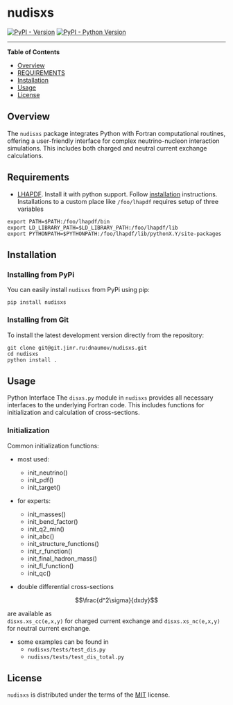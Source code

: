 # nudisxs

[![PyPI - Version](https://img.shields.io/pypi/v/nudisxs.svg)](https://pypi.org/project/nudisxs)
[![PyPI - Python Version](https://img.shields.io/pypi/pyversions/nudisxs.svg)](https://pypi.org/project/nudisxs)

-----

**Table of Contents**

- [Overview](#overview)
- [REQUIREMENTS](#requirements)
- [Installation](#installation)
- [Usage](#usage)
- [License](#license)

## Overview

The `nudisxs` package integrates Python with Fortran computational routines, offering a user-friendly interface for complex neutrino-nucleon interaction simulations. This includes both charged and neutral current exchange calculations.

## Requirements
- [LHAPDF](https://lhapdf.hepforge.org/). Install it with python support. Follow [installation](https://lhapdf.hepforge.org/install.html) instructions. Installations to a custom place like `/foo/lhapdf` requires setup of three variables
```console
export PATH=$PATH:/foo/lhapdf/bin
export LD_LIBRARY_PATH=$LD_LIBRARY_PATH:/foo/lhapdf/lib
export PYTHONPATH=$PYTHONPATH:/foo/lhapdf/lib/pythonX.Y/site-packages
```

## Installation

### Installing from PyPi
You can easily install `nudisxs` from PyPi using pip:
```console
pip install nudisxs
```
### Installing from Git
To install the latest development version directly from the repository:
```console
git clone git@git.jinr.ru:dnaumov/nudisxs.git
cd nudisxs
python install .
```

## Usage
Python Interface
The ```disxs.py``` module in ```nudisxs``` provides all necessary interfaces to the underlying Fortran code. This includes functions for initialization and calculation of cross-sections.

### Initialization
Common initialization functions:
  * most used:
    - init_neutrino()
    - init_pdf()
    - init_target()

  * for experts:
    - init_masses()
    - init_bend_factor()
    - init_q2_min()
    - init_abc()
    - init_structure_functions()
    - init_r_function()
    - init_final_hadron_mass()
    - init_fl_function()
    - init_qc()
- double differential cross-sections
```math
\frac{d^2\sigma}{dxdy}
```
   are available as  
  `disxs.xs_cc(e,x,y)` for charged current exchange and
  `disxs.xs_nc(e,x,y)` for neutral current exchange.
- some examples can be found in
  - `nudisxs/tests/test_dis.py`
  - `nudisxs/tests/test_dis_total.py`

## License

`nudisxs` is distributed under the terms of the [MIT](https://spdx.org/licenses/MIT.html) license.
